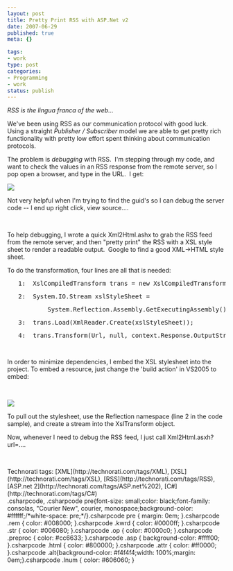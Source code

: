 ```yaml
--- 
layout: post
title: Pretty Print RSS with ASP.Net v2
date: 2007-06-29
published: true
meta: {}

tags: 
- work
type: post
categories: 
- Programming
- work
status: publish
---
```



_RSS is the lingua franca of the web..._

 

We've been using RSS as our communication protocol with good luck.  Using a straight _Publisher / Subscriber_ model we are able to get pretty rich functionality with pretty low effort spent thinking about communication protocols.  

 

The problem is _debugging_ with RSS.  I'm stepping through my code, and want to check the values in an RSS response from the remote server, so I pop open a browser, and type in the URL.  I get:

 

![](http://media.eick.us/2011/05/633753877_f70f8c0ea4.jpg)

 

Not very helpful when I'm trying to find the guid's so I can debug the server code -- I end up right click, view source....

 

 

 

To help debugging, I wrote a quick Xml2Html.ashx to grab the RSS feed from the remote server, and then "pretty print" the RSS with a XSL style sheet to render a readable output.  Google to find a good XML->HTML style sheet.  

 

To do the transformation, four lines are all that is needed:

 <div class="csharpcode"><pre><span class="lnum">   1:  </span>XslCompiledTransform trans = <span class="kwrd">new</span> XslCompiledTransform();</pre><pre><span class="lnum">   2:  </span>System.IO.Stream xslStyleSheet = </pre><pre>           System.Reflection.Assembly.GetExecutingAssembly().GetManifestResourceStream(<span class="str">"helpers.Xml2Html.xslt"</span>);</pre><pre><span class="lnum">   3:  </span>trans.Load(XmlReader.Create(xslStyleSheet));</pre><pre><span class="lnum">   4:  </span>trans.Transform(Url, <span class="kwrd">null</span>, context.Response.OutputStream);</pre><pre> </pre>

In order to minimize dependencies, I embed the XSL stylesheet into the project. To embed a resource, just change the 'build action' in VS2005 to embed:



 



![](http://media.eick.us/2011/05/662275247_150e866c43_o.png) 



To pull out the stylesheet, use the Reflection namespace (line 2 in the code sample), and create a stream into the XslTransform object.







Now, whenever I need to debug the RSS feed, I just call Xml2Html.asxh?url=....



 

<div class="wlWriterSmartContent" style="padding-right: 0px;padding-left: 0px;padding-bottom: 0px;margin: 0px;padding-top: 0px">Technorati tags: [XML](http://technorati.com/tags/XML), [XSL](http://technorati.com/tags/XSL), [RSS](http://technorati.com/tags/RSS), [ASP.net 2](http://technorati.com/tags/ASP.net%202), [C#](http://technorati.com/tags/C#)</div></div>.csharpcode, .csharpcode pre{font-size: small;color: black;font-family: consolas, "Courier New", courier, monospace;background-color: #ffffff;/*white-space: pre;*/}.csharpcode pre { margin: 0em; }.csharpcode .rem { color: #008000; }.csharpcode .kwrd { color: #0000ff; }.csharpcode .str { color: #006080; }.csharpcode .op { color: #0000c0; }.csharpcode .preproc { color: #cc6633; }.csharpcode .asp { background-color: #ffff00; }.csharpcode .html { color: #800000; }.csharpcode .attr { color: #ff0000; }.csharpcode .alt{background-color: #f4f4f4;width: 100%;margin: 0em;}.csharpcode .lnum { color: #606060; }
